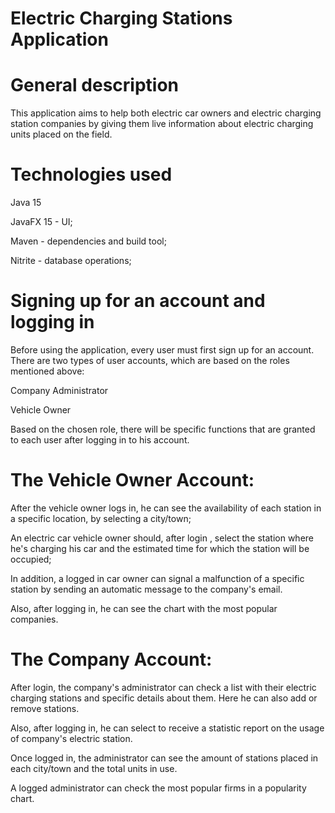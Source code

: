 # Electric Charging Stations Application


# General description
This application aims to help both electric car owners and electric charging station companies by giving them live information about electric charging units placed on the field.


# Technologies used
Java 15


JavaFX 15 - UI;


Maven - dependencies and build tool;


Nitrite - database operations;

# Signing up for an account and logging in
Before using the application, every user must first sign up for an account. There are two types of user accounts, which are based on the roles mentioned above:

Company Administrator


Vehicle Owner 


Based on the chosen role, there will be specific functions that are granted to each user after logging in to his account.


# The Vehicle Owner Account:
After the vehicle owner logs in, he can see the availability of each station in a specific location, by selecting a city/town;


An electric car vehicle owner should, after login , select the station where he's charging his car and the estimated time for which the station will be occupied; 


In addition, a logged in car owner can signal a malfunction of a specific station by sending an automatic message to the company's email.


Also, after logging in, he can see the chart with the most popular companies.


# The Company Account:
After login, the company's administrator can check a list with their electric charging stations and specific details about them. Here he can also add or remove stations.


Also, after logging in, he can select to receive a statistic report on the usage of company's electric station.


Once logged in, the administrator can see the amount of stations placed in each city/town and the total units in use.


A logged administrator can check the most popular firms in a popularity chart.
